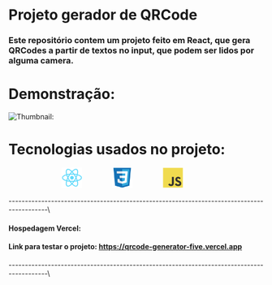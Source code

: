 # Projeto gerador de QRCode

### Este repositório contem um projeto feito em React, que gera QRCodes a partir de textos no input, que podem ser lidos por alguma camera.

# Demonstração:
![Thumbnail:](https://github.com/PedrohvFernandes/qrcode-generator/blob/main/Teste%20da%20aplica%C3%A7%C3%A3o/Testando%20QRCODE.gif)

# Tecnologias usados no projeto:
<p align="center">
  <img height="40" src="https://raw.githubusercontent.com/devicons/devicon/master/icons/react/react-original.svg">
  &nbsp;&nbsp;&nbsp;&nbsp;&nbsp;&nbsp;&nbsp;&nbsp;&nbsp;&nbsp;&nbsp;&nbsp;&nbsp;
  <img height="40" src="https://raw.githubusercontent.com/devicons/devicon/master/icons/css3/css3-original.svg">
  &nbsp;&nbsp;&nbsp;&nbsp;&nbsp;&nbsp;&nbsp;&nbsp;&nbsp;&nbsp;&nbsp;&nbsp;&nbsp;
  <img height="40" src="https://raw.githubusercontent.com/devicons/devicon/master/icons/javascript/javascript-original.svg">
  &nbsp;&nbsp;&nbsp;&nbsp;&nbsp;&nbsp;&nbsp;&nbsp;&nbsp;&nbsp;&nbsp;&nbsp;&nbsp;
</p>

------------------------------------------------------------------------------------------\
#### Hospedagem Vercel:
#### Link para testar o projeto: https://qrcode-generator-five.vercel.app
                                                                     
------------------------------------------------------------------------------------------\
